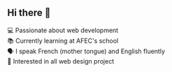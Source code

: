 ## Hi there 👋

💻 Passionate about web development  
📚 Currently learning at AFEC's school  
🗣 I speak French (mother tongue) and English fluently  
🤝 Interested in all web design project  
<!--
**Lurrod/Lurrod** is a ✨ _special_ ✨ repository because its `README.md` (this file) appears on your GitHub profile.

Here are some ideas to get you started:

- 🔭 I’m currently working on ...
- 🌱 I’m currently learning ...
- 👯 I’m looking to collaborate on ...
- 🤔 I’m looking for help with ...
- 💬 Ask me about ...
- 📫 How to reach me: ...
- 😄 Pronouns: ...
- ⚡ Fun fact: ...
-->
